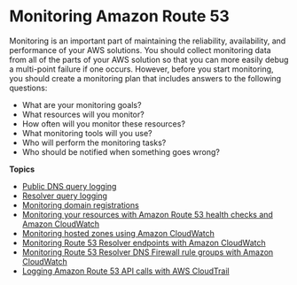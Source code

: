 # Monitoring Amazon Route 53<a name="monitoring-overview"></a>

Monitoring is an important part of maintaining the reliability, availability, and performance of your AWS solutions\. You should collect monitoring data from all of the parts of your AWS solution so that you can more easily debug a multi\-point failure if one occurs\. However, before you start monitoring, you should create a monitoring plan that includes answers to the following questions:
+ What are your monitoring goals?
+ What resources will you monitor?
+ How often will you monitor these resources?
+ What monitoring tools will you use?
+ Who will perform the monitoring tasks?
+ Who should be notified when something goes wrong?

**Topics**
+ [Public DNS query logging](query-logs.md)
+ [Resolver query logging](resolver-query-logs.md)
+ [Monitoring domain registrations](monitoring-domain-registrations.md)
+ [Monitoring your resources with Amazon Route 53 health checks and Amazon CloudWatch](monitoring-cloudwatch.md)
+ [Monitoring hosted zones using Amazon CloudWatch](monitoring-hosted-zones-with-cloudwatch.md)
+ [Monitoring Route 53 Resolver endpoints with Amazon CloudWatch](monitoring-resolver-with-cloudwatch.md)
+ [Monitoring Route 53 Resolver DNS Firewall rule groups with Amazon CloudWatch](monitoring-resolver-dns-firewall-with-cloudwatch.md)
+ [Logging Amazon Route 53 API calls with AWS CloudTrail](logging-using-cloudtrail.md)